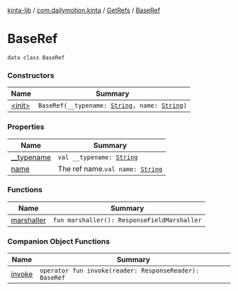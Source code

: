 [kinta-lib](../../../index.md) / [com.dailymotion.kinta](../../index.md) / [GetRefs](../index.md) / [BaseRef](./index.md)

# BaseRef

`data class BaseRef`

### Constructors

| Name | Summary |
|---|---|
| [&lt;init&gt;](-init-.md) | `BaseRef(__typename: `[`String`](https://kotlinlang.org/api/latest/jvm/stdlib/kotlin/-string/index.html)`, name: `[`String`](https://kotlinlang.org/api/latest/jvm/stdlib/kotlin/-string/index.html)`)` |

### Properties

| Name | Summary |
|---|---|
| [__typename](__typename.md) | `val __typename: `[`String`](https://kotlinlang.org/api/latest/jvm/stdlib/kotlin/-string/index.html) |
| [name](name.md) | The ref name.`val name: `[`String`](https://kotlinlang.org/api/latest/jvm/stdlib/kotlin/-string/index.html) |

### Functions

| Name | Summary |
|---|---|
| [marshaller](marshaller.md) | `fun marshaller(): ResponseFieldMarshaller` |

### Companion Object Functions

| Name | Summary |
|---|---|
| [invoke](invoke.md) | `operator fun invoke(reader: ResponseReader): BaseRef` |
